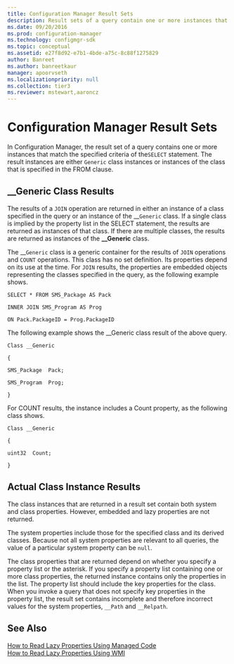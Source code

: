 ```yaml
---
title: Configuration Manager Result Sets
description: Result sets of a query contain one or more instances that match the specified criteria of the SELECT statement in Configuration Manager. The result instances are either Generic class instances or instances of the class specified in the FROM clause.
ms.date: 09/20/2016
ms.prod: configuration-manager
ms.technology: configmgr-sdk
ms.topic: conceptual
ms.assetid: e27f8d92-e7b1-4bde-a75c-8c88f1275829
author: Banreet
ms.author: banreetkaur
manager: apoorvseth
ms.localizationpriority: null
ms.collection: tier3
ms.reviewer: mstewart,aaroncz 
---
```

# Configuration Manager Result Sets
In Configuration Manager, the result set of a query contains one or more instances that match the specified criteria of the`SELECT` statement. The result instances are either `Generic` class instances or instances of the class that is specified in the FROM clause.  

## __Generic Class Results  
 The results of a `JOIN` operation are returned in either an instance of a class specified in the query or an instance of the __`Generic` class. If a single class is implied by the property list in the SELECT statement, the results are returned as instances of that class. If there are multiple classes, the results are returned as instances of the **\__Generic** class.  

 The __`Generic` class is a generic container for the results of `JOIN` operations and `COUNT` operations. This class has no set definition. Its properties depend on its use at the time. For `JOIN` results, the properties are embedded objects representing the classes specified in the query, as the following example shows.  

 `SELECT * FROM SMS_Package AS Pack`  

 `INNER JOIN SMS_Program AS Prog`  

 `ON Pack.PackageID = Prog.PackageID`  

 The following example shows the __Generic class result of the above query.  

 `Class __Generic`  

 `{`  

 `SMS_Package  Pack;`  

 `SMS_Program  Prog;`  

 `}`  

 For COUNT results, the instance includes a Count property, as the following class shows.  

 `Class __Generic`  

 `{`  

 `uint32  Count;`  

 `}`  

## Actual Class Instance Results  
 The class instances that are returned in a result set contain both system and class properties. However, embedded and lazy properties are not returned.  

 The system properties include those for the specified class and its derived classes. Because not all system properties are relevant to all queries, the value of a particular system property can be `null`.  

 The class properties that are returned depend on whether you specify a property list or the asterisk. If you specify a property list containing one or more class properties, the returned instance contains only the properties in the list. The property list should include the key properties for the class. When you invoke a query that does not specify key properties in the property list, the result set contains incomplete and therefore incorrect values for the system properties, `__Path` and `__Relpath`.  

## See Also  
 [How to Read Lazy Properties Using Managed Code](../../../develop/core/understand/how-to-read-lazy-properties-by-using-managed-code.md)   
 [How to Read Lazy Properties Using WMI](../../../develop/core/understand/how-to-read-lazy-properties-by-using-wmi.md)
